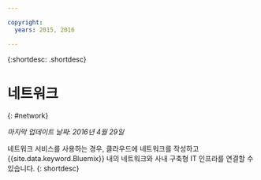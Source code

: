 ```yaml
---

copyright:
  years: 2015, 2016

---
```


{:shortdesc: .shortdesc} 

# 네트워크
{: #network}

*마지막 업데이트 날짜: 2016년 4월 29일*

네트워크 서비스를 사용하는 경우, 클라우드에 네트워크를 작성하고 {{site.data.keyword.Bluemix}} 내의 네트워크와 사내 구축형 IT 인프라를 연결할 수 있습니다.
{: shortdesc}

